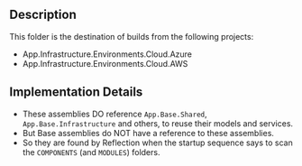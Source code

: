 ## Description ##

This folder is the destination of builds
from the following projects:

- App.Infrastructure.Environments.Cloud.Azure
- App.Infrastructure.Environments.Cloud.AWS


## Implementation Details ##

* These assemblies DO reference `App.Base.Shared`, 
  `App.Base.Infrastructure` and others, to reuse 
  their models and services.
* But Base assemblies do NOT have a reference to these
  assemblies.
* So they are found by Reflection when the startup
  sequence says to scan the `COMPONENTS` (and `MODULES`) 
  folders.

